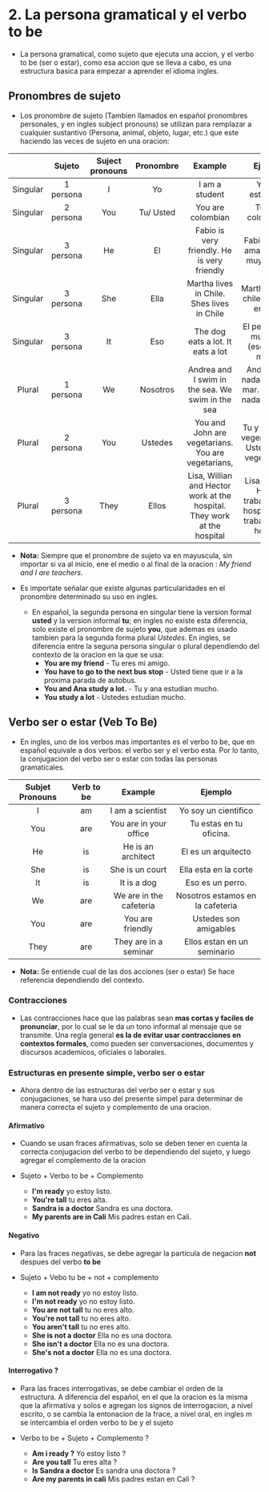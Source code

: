 # 2. La persona gramatical y el verbo to be

* La persona gramatical, como sujeto que ejecuta una accion, y el verbo to be (ser o estar), como esa accion que se lleva a cabo, es una estructura basica para empezar a aprender el idioma ingles.

## Pronombres de sujeto

* Los pronombre de sujeto (Tambien llamados en español pronombres personales, y en ingles subject pronouns) se utilizan para remplazar a cualquier sustantivo (Persona, animal, objeto, lugar, etc.) que este haciendo las veces de sujeto en una oracion:

|               |    Sujeto    | Suject pronouns | Pronombre |                                                  Example                                                  |                                                    Ejemplo                                                    |
| :----------: | :------------: | :--------------------: | :-------------: | :--------------------------------------------------------------------------------------------: | :----------------------------------------------------------------------------------------------: |
| Singular | 1 persona |             I              |        Yo        |                                             I am a student                                              |                                            Yo soy estudiante                                             |
| Singular | 2 persona |           You           |  Tu/ Usted   |                                          You are colombian                                          |                                           Tu eres colombiano                                           |
| Singular | 3 persona |            He            |        El         |                         Fabio is very friendly. He is very friendly                          |                          Fabio es muy amable. El es muy amable                          |
| Singular | 3 persona |           She           |       Ella       |                         Martha lives in Chile. Shes lives in Chile                         |                            Martha vive en chile. Ella vive en Chile                            |
| Singular | 3 persona |             It             |       Eso       |                                 The dog eats a lot. It eats a lot                                 |                       El perro come mucho. El (eso) come mucho                        |
|   Plural   | 1 persona |           We            |   Nosotros   |                 Andrea and I swim in the sea. We swim in the sea                  |         Andrea y yo nadamos en el mar. Nosotros nadamos en el mar         |
|   Plural   | 2 persona |           You           |   Ustedes    |                You and John are vegetarians. You are vegetarians,                |             Tu y Jhon son vegentarianos. Ustedes son vegetarianos              |
|   Plural   | 3 persona |          They          |      Ellos      | Lisa, Willian and Hector work at the hospital. They work at the hospital | Lisa,Willian y Hector trabajan en el hospital. Ellos trabajan en el hospital |

* **Nota:** Siempre que el pronombre de sujeto va en mayuscula, sin importar si va al inicio, ene el medio o al final de la oracion : *My friend and I are teachers*.

* Es importate señalar que existe algunas particularidades en el pronombre determinado su uso en ingles.

    * En español, la segunda persona en singular tiene la version formal **usted** y la version informal **tu**; en ingles no existe esta diferencia, solo existe el pronombre de sujeto **you**, que ademas es usado tambien para la segunda forma plural *Ustedes*. En ingles, se diferencia entre la seguna persona singular o plural dependiendo del contexto de la oracion en la que se usa:
        * **You are my friend** - Tu eres mi amigo.
        * **You have to go to the next bus stop** - Usted tiene que ir a la proxima parada de autobus.
        * **You and Ana study a lot.** - Tu y ana estudian mucho.
        * **You study a lot** - Ustedes estudian mucho.
        
## Verbo ser o estar (Veb To Be)

* En ingles, uno de los verbos mas importantes es el verbo to be, que en español equivale a dos verbos: el verbo ser y el verbo esta. Por lo tanto, la conjugacion del verbo ser o estar con todas las personas gramaticales.

| Subjet  Pronouns | Verb to be |            Example            |                     Ejemplo                     |
| :----------------------: | :------------: | :-----------------------------: | :------------------------------------------: |
|              I               |       am       |       I am a scientist       |            Yo soy un cientifico            |
|            You            |      are       |  You are in your office   |          Tu estas en tu oficina.          |
|            He             |        is        |     He is an architect      |            El es un arquitecto             |
|            She            |        is        |       She is un court       |           Ella esta en la corte            |
|              It              |        is        |           It is a dog            |              Eso es un perro.               |
|            We             |      are       | We are in the cafeteria | Nosotros estamos en la cafeteria |
|            You            |      are       |       You are friendly       |        Ustedes son amigables         |
|           They           |      are       |  They are in a seminar  |     Ellos estan en un seminario      |

* **Nota:** Se entiende cual de las dos acciones (ser o estar) Se hace referencia dependiendo del contexto.

### Contracciones

* Las contracciones hace que las palabras sean **mas cortas y faciles de pronunciar**, por lo cual se le da un tono informal al mensaje que se transmite. Una regla general **es la de evitar usar contracciones en contextos formales**, como pueden ser conversaciones, documentos y discursos academicos, oficiales o laborales.

### Estructuras en presente simple, verbo ser o estar

* Ahora dentro de las estructuras del verbo ser o estar y sus conjugaciones, se hara uso del presente simpel para determinar de manera correcta el sujeto y complemento de una oracion.

#### Afirmativo

* Cuando se usan fraces afirmativas, solo se deben tener en cuenta la correcta conjugacion del verbo to be dependiendo del sujeto, y luego agregar el complemento de la oracion

* Sujeto + Verbo to be  + Complemento
    * **I'm ready**  yo estoy listo. 
    * **You're tall** tu eres alta.
    * **Sandra is a doctor** Sandra es una doctora.
    * **My parents are in Cali** Mis padres estan en Cali.
    
#### Negativo

* Para las fraces negativas, se debe agregar la particula de negacion **not** despues del verbo **to be**

*  Sujeto +  Vebo tu be + not + complemento
    * **I am not ready** yo no estoy listo.
    * **I'm not ready** yo no estoy listo.
    * **You are not tall** tu no eres alto.
    * **You're not tall** tu no eres alto.
    * **You aren't tall** tu no eres alto.
    * **She is not a doctor** Ella no es una doctora.
    * **She isn't a doctor** Ella no es una doctora.
    * **She's not a doctor** Ella no es una doctora.

#### Interrogativo ?

* Para las fraces interrogativas, se debe cambiar el orden de la estructura. A diferencia del español, en el que la oracion es la misma que la afirmativa y solos e agregan los signos de interrogacion, a nivel escrito, o se cambia la entonacion de la frace, a nivel oral, en ingles m se intercambia el orden verbo to be y el sujeto

* Verbo to be + Sujeto + Complemento  ?
    * **Am i ready ?** Yo estoy listo ?
    * **Are you tall** Tu eres alta ?
    * **Is Sandra a doctor** Es sandra una doctora ?
    * **Are my parents in cali** Mis padres estan en Cali ?
    


